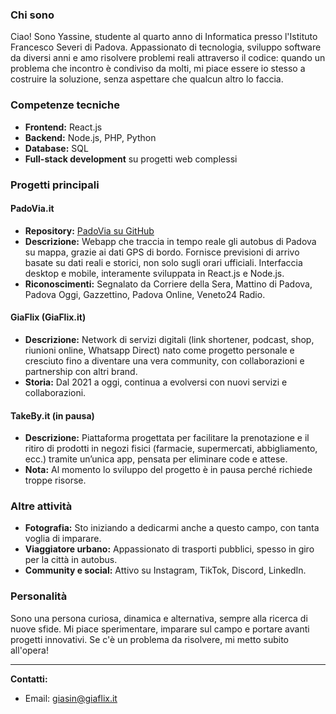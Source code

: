 ### Chi sono

Ciao! Sono Yassine, studente al quarto anno di Informatica presso l'Istituto Francesco Severi di Padova. Appassionato di tecnologia, sviluppo software da diversi anni e amo risolvere problemi reali attraverso il codice: quando un problema che incontro è condiviso da molti, mi piace essere io stesso a costruire la soluzione, senza aspettare che qualcun altro lo faccia.

### Competenze tecniche

- **Frontend:** React.js
- **Backend:** Node.js, PHP, Python
- **Database:** SQL
- **Full-stack development** su progetti web complessi

### Progetti principali

#### PadoVia.it
- **Repository:** [PadoVia su GitHub](https://github.com/PadoVia/)
- **Descrizione:** Webapp che traccia in tempo reale gli autobus di Padova su mappa, grazie ai dati GPS di bordo. Fornisce previsioni di arrivo basate su dati reali e storici, non solo sugli orari ufficiali. Interfaccia desktop e mobile, interamente sviluppata in React.js e Node.js.
- **Riconoscimenti:** Segnalato da Corriere della Sera, Mattino di Padova, Padova Oggi, Gazzettino, Padova Online, Veneto24 Radio.

#### GiaFlix (GiaFlix.it)
- **Descrizione:** Network di servizi digitali (link shortener, podcast, shop, riunioni online, Whatsapp Direct) nato come progetto personale e cresciuto fino a diventare una vera community, con collaborazioni e partnership con altri brand.
- **Storia:** Dal 2021 a oggi, continua a evolversi con nuovi servizi e collaborazioni.

#### TakeBy.it (in pausa)
- **Descrizione:** Piattaforma progettata per facilitare la prenotazione e il ritiro di prodotti in negozi fisici (farmacie, supermercati, abbigliamento, ecc.) tramite un’unica app, pensata per eliminare code e attese.
- **Nota:** Al momento lo sviluppo del progetto è in pausa perché richiede troppe risorse.

### Altre attività

- **Fotografia:** Sto iniziando a dedicarmi anche a questo campo, con tanta voglia di imparare.
- **Viaggiatore urbano:** Appassionato di trasporti pubblici, spesso in giro per la città in autobus.
- **Community e social:** Attivo su Instagram, TikTok, Discord, LinkedIn.

### Personalità

Sono una persona curiosa, dinamica e alternativa, sempre alla ricerca di nuove sfide. Mi piace sperimentare, imparare sul campo e portare avanti progetti innovativi. Se c'è un problema da risolvere, mi metto subito all'opera!

---

**Contatti:**
- Email: giasin@giaflix.it  
